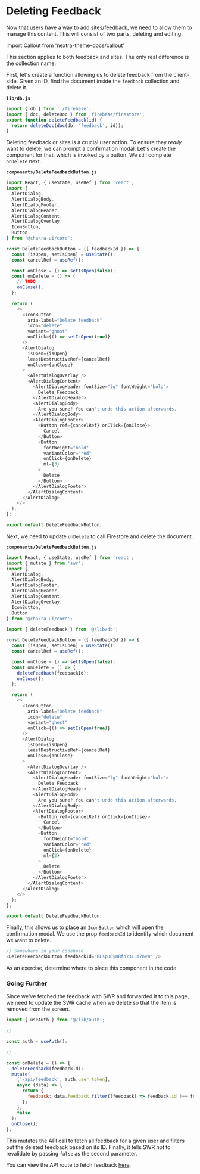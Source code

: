 # Deleting Feedback

Now that users have a way to add sites/feedback, we need to allow
them to manage this content. This will consist of two parts, deleting and editing.

import Callout from 'nextra-theme-docs/callout'

<Callout>
This section applies to both feedback and sites. The only real difference is the collection name. 
</Callout>

First, let's create a function allowing us to delete feedback from the client-side. Given an ID, find the document inside the `feedback` collection and delete it.

**`lib/db.js`**

```js
import { db } from './firebase';
import { doc, deleteDoc } from 'firebase/firestore';
export function deleteFeedback(id) {
  return deleteDoc(doc(db, 'feedback', id));
}
```

Deleting feedback or sites is a crucial user action. To ensure they _really_ want to delete, we can prompt a confirmation modal. Let's create the component for that, which is invoked by a button. We still complete `onDelete` next.

**`components/DeleteFeedbackButton.js`**

```js
import React, { useState, useRef } from 'react';
import {
  AlertDialog,
  AlertDialogBody,
  AlertDialogFooter,
  AlertDialogHeader,
  AlertDialogContent,
  AlertDialogOverlay,
  IconButton,
  Button
} from '@chakra-ui/core';

const DeleteFeedbackButton = ({ feedbackId }) => {
  const [isOpen, setIsOpen] = useState();
  const cancelRef = useRef();

  const onClose = () => setIsOpen(false);
  const onDelete = () => {
    // TODO
    onClose();
  };

  return (
    <>
      <IconButton
        aria-label="Delete feedback"
        icon="delete"
        variant="ghost"
        onClick={() => setIsOpen(true)}
      />
      <AlertDialog
        isOpen={isOpen}
        leastDestructiveRef={cancelRef}
        onClose={onClose}
      >
        <AlertDialogOverlay />
        <AlertDialogContent>
          <AlertDialogHeader fontSize="lg" fontWeight="bold">
            Delete Feedback
          </AlertDialogHeader>
          <AlertDialogBody>
            Are you sure? You can't undo this action afterwards.
          </AlertDialogBody>
          <AlertDialogFooter>
            <Button ref={cancelRef} onClick={onClose}>
              Cancel
            </Button>
            <Button
              fontWeight="bold"
              variantColor="red"
              onClick={onDelete}
              ml={3}
            >
              Delete
            </Button>
          </AlertDialogFooter>
        </AlertDialogContent>
      </AlertDialog>
    </>
  );
};

export default DeleteFeedbackButton;
```

Next, we need to update `onDelete` to call Firestore and delete the document.

**`components/DeleteFeedbackButton.js`**

```js
import React, { useState, useRef } from 'react';
import { mutate } from 'swr';
import {
  AlertDialog,
  AlertDialogBody,
  AlertDialogFooter,
  AlertDialogHeader,
  AlertDialogContent,
  AlertDialogOverlay,
  IconButton,
  Button
} from '@chakra-ui/core';

import { deleteFeedback } from '@/lib/db';

const DeleteFeedbackButton = ({ feedbackId }) => {
  const [isOpen, setIsOpen] = useState();
  const cancelRef = useRef();

  const onClose = () => setIsOpen(false);
  const onDelete = () => {
    deleteFeedback(feedbackId);
    onClose();
  };

  return (
    <>
      <IconButton
        aria-label="Delete feedback"
        icon="delete"
        variant="ghost"
        onClick={() => setIsOpen(true)}
      />
      <AlertDialog
        isOpen={isOpen}
        leastDestructiveRef={cancelRef}
        onClose={onClose}
      >
        <AlertDialogOverlay />
        <AlertDialogContent>
          <AlertDialogHeader fontSize="lg" fontWeight="bold">
            Delete Feedback
          </AlertDialogHeader>
          <AlertDialogBody>
            Are you sure? You can't undo this action afterwards.
          </AlertDialogBody>
          <AlertDialogFooter>
            <Button ref={cancelRef} onClick={onClose}>
              Cancel
            </Button>
            <Button
              fontWeight="bold"
              variantColor="red"
              onClick={onDelete}
              ml={3}
            >
              Delete
            </Button>
          </AlertDialogFooter>
        </AlertDialogContent>
      </AlertDialog>
    </>
  );
};

export default DeleteFeedbackButton;
```

Finally, this allows us to place an `IconButton` which will open the confirmation modal. We use the prop `feedbackId` to identify which document we want to delete.

```js
// Somewhere in your codebase
<DeleteFeedbackButton feedbackId="BLspD6y8Bfn73LLm7nvW" />
```

As an exercise, determine where to place this component in the code.

### Going Further

Since we've fetched the feedback with SWR and forwarded it to this page, we need to update the SWR cache when we delete so that the item is removed from the screen.

```js
import { useAuth } from '@/lib/auth';

// ..

const auth = useAuth();

// ..

const onDelete = () => {
  deleteFeedback(feedbackId);
  mutate(
    ['/api/feedback', auth.user.token],
    async (data) => {
      return {
        feedback: data.feedback.filter((feedback) => feedback.id !== feedbackId)
      };
    },
    false
  );
  onClose();
};
```

This mutates the API call to fetch all feedback for a given user and filters out the deleted feedback based on its ID. Finally, it tells SWR _not_ to revalidate by passing `false` as the second parameter.

You can view the API route to fetch feedback [here](https://github.com/leerob/fastfeedback/blob/master/pages/api/feedback.js).
